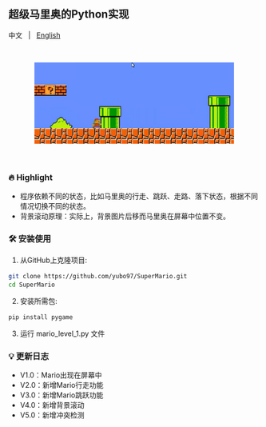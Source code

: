## 超级马里奥的Python实现
<p align="left">
    中文 &nbsp | &nbsp <a href="README.md">English</a>
</p>
<br>
<p align="center">
    <img src="./.asset/top_logo.png" width="400"/>
<p>
<br>


### :fire: Highlight
 - 程序依赖不同的状态，比如马里奥的行走、跳跃、走路、落下状态，根据不同情况切换不同的状态。
 - 背景滚动原理：实际上，背景图片后移而马里奥在屏幕中位置不变。

### :hammer_and_wrench: 安装使用
1. 从GitHub上克隆项目:

```bash
git clone https://github.com/yubo97/SuperMario.git
cd SuperMario
```

2. 安装所需包:

```bash
pip install pygame
```

3. 运行 mario_level_1.py 文件

### :bulb: 更新日志
 - V1.0：Mario出现在屏幕中<br>
 - V2.0：新增Mario行走功能<br>
 - V3.0：新增Mario跳跃功能<br>
 - V4.0：新增背景滚动<br>
 - V5.0：新增冲突检测<br>

